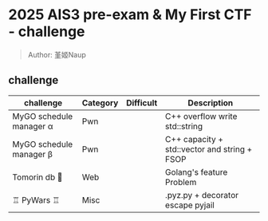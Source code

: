 # 2025 AIS3 pre-exam & My First CTF - challenge
> Author: 堇姬Naup

## challenge
| challenge | Category | Difficult | Description |
|-----------|----------|-----------|-------------|
| MyGO schedule manager α | Pwn |  | C++ overflow write std::string |
| MyGO schedule manager β | Pwn |  | C++ capacity + std::vector and string + FSOP |
| Tomorin db 🐧 | Web |  | Golang's feature Problem |
| ♖ PyWars ♖ | Misc |  | .pyz.py + decorator escape pyjail |
